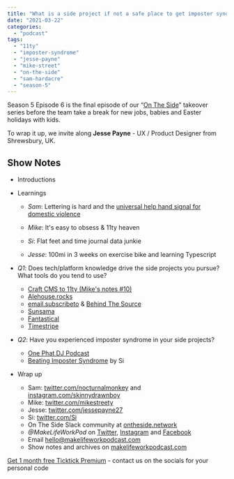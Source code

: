 ```yaml
---
title: "What is a side project if not a safe place to get imposter syndrome?"
date: "2021-03-22"
categories: 
  - "podcast"
tags: 
  - "11ty"
  - "imposter-syndrome"
  - "jesse-payne"
  - "mike-street"
  - "on-the-side"
  - "sam-hardacre"
  - "season-5"
---
```


Season 5 Episode 6 is the final episode of our “[On The Side](http://ontheside.network/)” takeover series before the team take a break for new jobs, babies and Easter holidays with kids.

To wrap it up, we invite along **Jesse Payne** - UX / Product Designer from Shrewsbury, UK.

## Show Notes

- Introductions
- Learnings
    
    - _Sam_: Lettering is hard and the [universal help hand signal for domestic violence](https://news.sky.com/story/the-simple-hand-signal-that-lets-people-know-youre-in-danger-and-other-ways-to-ask-for-help-12243563)
    - _Mike_: It's easy to obsess & 11ty heaven
    
    - _Si_: Flat feet and time journal data junkie
    - _Jesse_: 100mi in 3 weeks on exercise bike and learning Typescript
- _Q1_: Does tech/platform knowledge drive the side projects you pursue? What tools do you tend to use?
    - [Craft CMS to 11ty (Mike's notes #10)](https://www.mikestreety.co.uk/blog/notes-10/)
    - [Alehouse.rocks](https://alehouse.rocks/)
    - [email.subscribeto](https://email.subscribeto.at/) & [Behind The Source](https://www.behindthesource.co.uk/)
    - [Sunsama](https://sunsama.com)
    - [Fantastical](https://flexibits.com/fantastical)
    - [Timestripe](https://timestripe.com)
- _Q2_: Have you experienced imposter syndrome in your side projects?
    - [One Phat DJ Podcast](https://www.housefinesse.com/onephatdj/)
    - [Beating Imposter Syndrome](https://sijobling.com/talks/beating-imposter-syndrome-mkgn/) by Si
- Wrap up
    - Sam: [twitter.com/nocturnalmonkey](https://twitter.com/nocturnalmonkey) and [instagram.com/skinnydrawnboy](https://www.instagram.com/skinnydrawnboy/)
    - Mike: [twitter.com/mikestreety](https://twitter.com/mikestreety) 
    - Jesse: [twitter.com/jessepayne27](https://twitter.com/jessepayne27)
    - Si: [twitter.com/Si](https://twitter.com/Si) 
    - On The Side Slack community at [ontheside.network](http://ontheside.network)
    - _@MakeLifeWorkPod_ on [Twitter](http://twitter.com/MakeLifeWorkPod), [Instagram](http://instagram.com/MakeLifeWorkPod) and [Facebook](http://facebook.com/MakeLifeWorkPod)
    - Email hello@makelifeworkpodcast.com
    - Show notes and archives on [makelifeworkpodcast.com](https://makelifeworkpodcast.com)

[Get 1 month free Ticktick Premium](https://ticktick.com/r?c=dro4kuok) - contact us on the socials for your personal code
